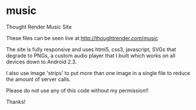 music
=====

Thought Render Music Site

These files can be seen live at http://thoughtrender.com/music

The site is fully responsive and uses html5, css3, javascript, SVGs that degrade to PNGs, a custom audio player that I built which works on all devices down to Android 2.3.

I also use image 'strips' to put more than one image in a single file to reduce the amount of server calls.

Please do not use any of this code without my permission!!

Thanks!
